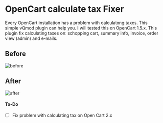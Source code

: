 # OpenCart calculate tax Fixer
Every OpenCart installation has a problem with calculatong taxes. This simple vQmod plugin can help you. I will tested this on OpenCart 1.5.x. This plugin fix calculating taxes on: schopping cart, summary info, invoice, order view (admin) and e-mails.

## Before
![before](https://github.com/michalkortas/opencart_calculate_tax_fixer/blob/master/screens/before.png)

## After
![after](https://github.com/michalkortas/opencart_calculate_tax_fixer/blob/master/screens/after.png)

#### To-Do
- [ ]  Fix problem with calculating tax on Open Cart 2.x
